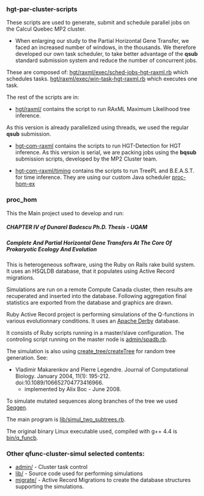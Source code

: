 ### hgt-par-cluster-scripts

These scripts are used to generate, submit and schedule parallel jobs on the Calcul Quebec MP2 cluster.

- When enlarging our study to the Partial Horizontal Gene Transfer, we faced an increased number of windows, in the thousands. 
We therefore developed our own task scheduler, to take better advantage of the __qsub__ standard submission system and reduce the number of concurrent jobs.

These are composed of:
 [hgt/raxml/exec/sched-jobs-hgt-raxml.rb](hgt/raxml/exec/sched-jobs-hgt-raxml.rb) which schedules tasks.
 [hgt/raxml/exec/win-task-hgt-raxml.rb](hgt/raxml/exec/win-task-hgt-raxml.rb) which executes one task.

 The rest of the scripts are in:
- [hgt/raxml/](hgt/raxml/) contains the script to run RAxML Maximum Likelihood tree inference.





As this version is already parallelized using threads, we used the regular __qsub__ submission.

- [hgt-com-raxml](hgt-com-raxml/) contains the scripts to run HGT-Detection for HGT inference. 
As this version is serial, we are packing jobs using the __bqsub__ submission scripts, developed by the MP2 Cluster team.

- [hgt-com-raxml/timing](hgt-com-raxml/timing) contains the scripts to run TreePL and B.E.A.S.T. for time inference.
They are using our custom Java scheduler [proc-hom-ex](../../proc-hom-ex)

  



### proc_hom

This the Main project used to develop and run:

##### CHAPTER IV of Dunarel Badescu Ph.D. Thesis - UQAM 
##### Complete And Partial Horizontal Gene Transfers At The Core Of Prokaryotic Ecology And Evolution

This is heterogeneous software, using the Ruby on Rails rake build system. 
It uses an HSQLDB database, that it populates using Active Record migrations.

Simulations are run on a remote Compute Canada cluster, then results are recuperated and inserted into the database.
Following aggregation final statistics are exported from the database and graphics are drawn.




Ruby Active Record project is performing simulations of the Q-functions in various evolutionnary conditions.
It uses an [Apache Derby](http://db.apache.org/derby/) database.

It consists of Ruby scripts running in a master/slave configuration.
The controling script running on the master node is [admin/spadb.rb](admin/spadm.rb).

The simulation is also using [create_tree/createTree](create_tree/createTree) for random tree generation.
See:
- Vladimir Makarenkov and Pierre Legendre. 
Journal of Computational Biology. January 2004, 11(1): 195-212. doi:10.1089/106652704773416966. 
  * implemented by Alix Boc - June 2008.

To simulate mutated sequences along branches of the tree we used [Seqgen](http://tree.bio.ed.ac.uk/software/seqgen/).

The main program is [lib/simul_two_subtrees.rb](lib/simul_two_subtrees.rb).

The original binary Linux executable used, compiled with g++ 4.4 is [bin/q_funcb](bin/q_funcb).

### Other qfunc-cluster-simul selected contents:

  * [admin/](admin/) - Cluster task control 
  * [lib/](lib/) - Source code used for performing simulations
  * [migrate/](migrate/) - Active Record Migrations to create the database structures supporting the simulations. 
  
  
